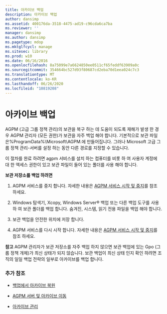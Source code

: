 ```yaml
---
title: 아카이브 백업
description: 아카이브 백업
author: dansimp
ms.assetid: 400176da-3518-4475-ad19-c96cda6ca7ba
ms.reviewer: ''
manager: dansimp
ms.author: dansimp
ms.pagetype: mdop
ms.mktglfcycl: manage
ms.sitesec: library
ms.prod: w10
ms.date: 06/16/2016
ms.openlocfilehash: 8a75099e7a6624850ee0511cf65feddf63909a0c
ms.sourcegitcommit: 354664bc527d93f80687cd2eba70d1eea024c7c3
ms.translationtype: MT
ms.contentlocale: ko-KR
ms.lasthandoff: 06/26/2020
ms.locfileid: "10819208"
---
```

# 아카이브 백업


AGPM (고급 그룹 정책 관리)의 보관을 복구 하는 데 도움이 되도록 재해가 발생 한 경우 AGPM 관리자 (모든 권한)가 보관을 자주 백업 해야 합니다. 기본적으로 보관 파일 은%ProgramData%\\Microsoft\\AGPM.에 만들어집니다. 그러나 Microsoft 고급 그룹 정책 관리-서버를 설정 하는 동안 다른 경로를 지정할 수 있습니다.

이 절차를 완료 하려면 agpm 서비스를 설치 하는 컴퓨터를 비롯 하 여 사용자 계정에 대 한 액세스 권한이 있고 보관 파일이 들어 있는 폴더를 사용 해야 합니다.

**보관 저장소를 백업 하려면**

1.  AGPM 서비스를 중지 합니다. 자세한 내용은 [AGPM 서비스 시작 및 중지](start-and-stop-the-agpm-service-agpm30ops.md)를 참조 하세요.

2.  Windows 탐색기, Xcopy, Windows Server® 백업 또는 다른 백업 도구를 사용 하 여 보관 폴더를 백업 합니다. 숨겨진, 시스템, 읽기 전용 파일을 백업 해야 합니다.

3.  보관 백업을 안전한 위치에 저장 합니다.

4.  AGPM 서비스를 다시 시작 합니다. 자세한 내용은 [AGPM 서비스 시작 및 중지](start-and-stop-the-agpm-service-agpm30ops.md)를 참조 하세요.

**참고**  AGPM 관리자가 보관 저장소를 자주 백업 하지 않으면 보관 백업에 있는 Gpo (그룹 정책 개체)가 최신 상태가 되지 않습니다. 보관 백업이 최신 상태 인지 확인 하려면 조직의 일일 백업 전략의 일부로 아카이브를 백업 합니다.

 

### 추가 참조

-   [백업에서 아카이브 복원](restore-the-archive-from-a-backup.md)

-   [AGPM 서버 및 아카이브 이동](move-the-agpm-server-and-the-archive.md)

-   [아카이브 관리](managing-the-archive.md)

 

 





